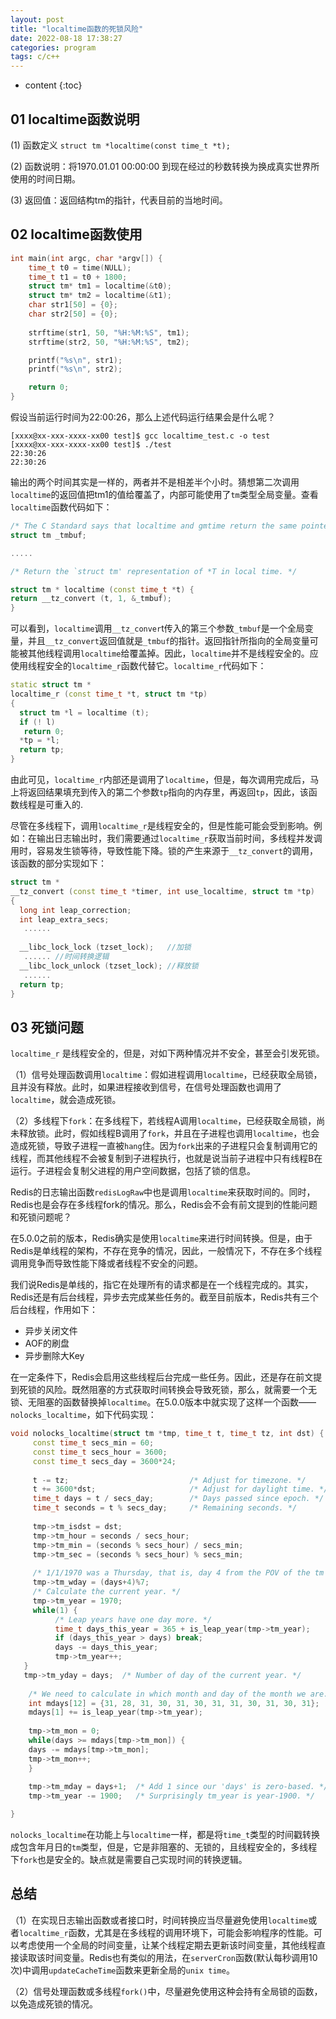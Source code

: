 ```yaml
---
layout: post
title: "localtime函数的死锁风险"
date: 2022-08-18 17:38:27
categories: program
tags: c/c++
---
```


* content
{:toc}

## **01** localtime函数说明
(1) 函数定义
``` struct tm *localtime(const time_t *t); ``` 

(2) 函数说明：将1970.01.01 00:00:00 到现在经过的秒数转换为换成真实世界所使用的时间日期。

(3) 返回值：返回结构tm的指针，代表目前的当地时间。

## **02** localtime函数使用
``` c++
int main(int argc, char *argv[]) {    
    time_t t0 = time(NULL);    
    time_t t1 = t0 + 1800;   
    struct tm* tm1 = localtime(&t0);    
    struct tm* tm2 = localtime(&t1);     
    char str1[50] = {0};    
    char str2[50] = {0};   
     
    strftime(str1, 50, "%H:%M:%S", tm1);    
    strftime(str2, 50, "%H:%M:%S", tm2);  

    printf("%s\n", str1);    
    printf("%s\n", str2);  

    return 0; 
}
```

假设当前运行时间为22:00:26，那么上述代码运行结果会是什么呢？

``` shell 
[xxxx@xx-xxx-xxxx-xx00 test]$ gcc localtime_test.c -o test 
[xxxx@xx-xxx-xxxx-xx00 test]$ ./test
22:30:26 
22:30:26
```

输出的两个时间其实是一样的，两者并不是相差半个小时。猜想第二次调用``localtime``的返回值把tm1的值给覆盖了，内部可能使用了``tm``类型全局变量。查看``localtime``函数代码如下：

``` c++
/* The C Standard says that localtime and gmtime return the same pointer. */
struct tm _tmbuf;

.....

/* Return the `struct tm' representation of *T in local time. */

struct tm * localtime (const time_t *t) {  
return __tz_convert (t, 1, &_tmbuf); 
}
```

可以看到，``localtime``调用``__tz_conver``t传入的第三个参数``_tmbuf``是一个全局变量，并且``__tz_convert``返回值就是``_tmbuf``的指针。返回指针所指向的全局变量可能被其他线程调用``localtime``给覆盖掉。因此，``localtime``并不是线程安全的。应使用线程安全的``localtime_r``函数代替它。``localtime_r``代码如下：

``` c++
static struct tm * 
localtime_r (const time_t *t, struct tm *tp) 
{  
  struct tm *l = localtime (t);  
  if (! l)    
   return 0;   
  *tp = *l;  
  return tp; 
}
```

由此可见，``localtime_r``内部还是调用了``localtime``，但是，每次调用完成后，马上将返回结果填充到传入的第二个参数``tp``指向的内存里，再返回``tp``，因此，该函数线程是可重入的.

尽管在多线程下，调用``localtime_r``是线程安全的，但是性能可能会受到影响。例如：在输出日志输出时，我们需要通过``localtime_r``获取当前时间，多线程并发调用时，容易发生锁等待，导致性能下降。锁的产生来源于``__tz_convert``的调用，该函数的部分实现如下：

``` c++
struct tm * 
__tz_convert (const time_t *timer, int use_localtime, struct tm *tp) 
{  
  long int leap_correction;  
  int leap_extra_secs;    
   ......   
    
  __libc_lock_lock (tzset_lock);   //加锁   
   ...... //时间转换逻辑   
  __libc_lock_unlock (tzset_lock); //释放锁     
   ...... 
  return tp; 
}
```

## **03** 死锁问题
``localtime_r`` 是线程安全的，但是，对如下两种情况并不安全，甚至会引发死锁。

（1）信号处理函数调用``localtime``：假如进程调用``localtime``，已经获取全局锁，且并没有释放。此时，如果进程接收到信号，在信号处理函数也调用了``localtime``，就会造成死锁。

（2）多线程下``fork``：在多线程下，若线程A调用``localtime``，已经获取全局锁，尚未释放锁。此时，假如线程B调用了``fork``，并且在子进程也调用``localtime``，也会造成死锁，导致子进程一直被``hang``住。因为``fork``出来的子进程只会复制调用它的线程，而其他线程不会被复制到子进程执行，也就是说当前子进程中只有线程B在运行。子进程会复制父进程的用户空间数据，包括了锁的信息。

Redis的日志输出函数``redisLogRaw``中也是调用``localtime``来获取时间的。同时，Redis也是会存在多线程fork的情况。那么，Redis会不会有前文提到的性能问题和死锁问题呢？

在5.0.0之前的版本，Redis确实是使用``localtime``来进行时间转换。但是，由于Redis是单线程的架构，不存在竞争的情况，因此，一般情况下，不存在多个线程调用竞争而导致性能下降或者线程不安全的问题。

我们说Redis是单线的，指它在处理所有的请求都是在一个线程完成的。其实，Redis还是有后台线程，异步去完成某些任务的。截至目前版本，Redis共有三个后台线程，作用如下：

- 异步关闭文件
- AOF的刷盘
- 异步删除大Key


在一定条件下，Redis会启用这些线程后台完成一些任务。因此，还是存在前文提到死锁的风险。既然阻塞的方式获取时间转换会导致死锁，那么，就需要一个无锁、无阻塞的函数替换掉``localtime``。在5.0.0版本中就实现了这样一个函数——``nolocks_localtime``，如下代码实现：

``` c++
void nolocks_localtime(struct tm *tmp, time_t t, time_t tz, int dst) {
     const time_t secs_min = 60;     
     const time_t secs_hour = 3600;     
     const time_t secs_day = 3600*24;      
     
     t -= tz;                           /* Adjust for timezone. */     
     t += 3600*dst;                     /* Adjust for daylight time. */     
     time_t days = t / secs_day;        /* Days passed since epoch. */     
     time_t seconds = t % secs_day;     /* Remaining seconds. */      
     
     tmp->tm_isdst = dst;    
     tmp->tm_hour = seconds / secs_hour;    
     tmp->tm_min = (seconds % secs_hour) / secs_min;    
     tmp->tm_sec = (seconds % secs_hour) % secs_min;    
     
     /* 1/1/1970 was a Thursday, that is, day 4 from the POV of the tm structure * where sunday = 0, so to calculate the day of the week we have to add 4 * and take the modulo by 7. */     
     tmp->tm_wday = (days+4)%7;    
     /* Calculate the current year. */     
     tmp->tm_year = 1970;    
     while(1) {        
          /* Leap years have one day more. */         
          time_t days_this_year = 365 + is_leap_year(tmp->tm_year);        
          if (days_this_year > days) break;         
          days -= days_this_year;        
          tmp->tm_year++;    
   }    
   tmp->tm_yday = days;  /* Number of day of the current year. */
  
    /* We need to calculate in which month and day of the month we are. To do * so we need to skip days according to how many days there are in each * month, and adjust for the leap year that has one more day in February. */     
    int mdays[12] = {31, 28, 31, 30, 31, 30, 31, 31, 30, 31, 30, 31};    
    mdays[1] += is_leap_year(tmp->tm_year);    
    
    tmp->tm_mon = 0;   
    while(days >= mdays[tmp->tm_mon]) {        
    days -= mdays[tmp->tm_mon];        
    tmp->tm_mon++;     
    }    
    
    tmp->tm_mday = days+1;  /* Add 1 since our 'days' is zero-based. */     
    tmp->tm_year -= 1900;   /* Surprisingly tm_year is year-1900. */

}
```

``nolocks_localtime``在功能上与``localtime``一样，都是将``time_t``类型的时间戳转换成包含年月日的``tm``类型，但是，它是非阻塞的、无锁的，且线程安全的，多线程下``fork``也是安全的。缺点就是需要自己实现时间的转换逻辑。

## **总结**

（1）在实现日志输出函数或者接口时，时间转换应当尽量避免使用``localtime``或者``localtime_r``函数，尤其是在多线程的调用环境下，可能会影响程序的性能。可以考虑使用一个全局的时间变量，让某个线程定期去更新该时间变量，其他线程直接读取该时间变量。Redis也有类似的用法，在``serverCron``函数(默认每秒调用10次)中调用``updateCacheTime``函数来更新全局的``unix time``。 

（2）信号处理函数或多线程``fork()``中，尽量避免使用这种会持有全局锁的函数，以免造成死锁的情况。